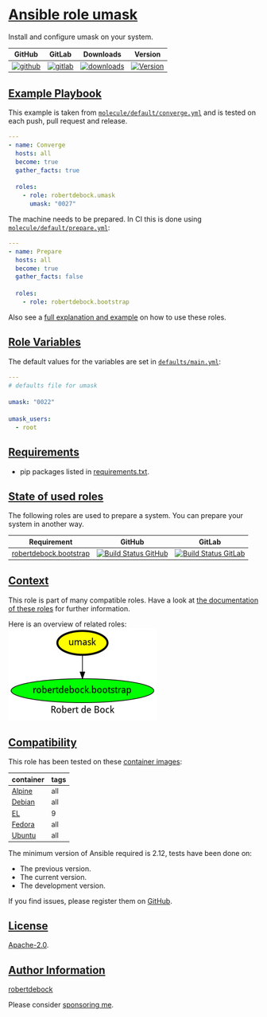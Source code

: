 # [Ansible role umask](#ansible-role-umask)

Install and configure umask on your system.

|GitHub|GitLab|Downloads|Version|
|------|------|---------|-------|
|[![github](https://github.com/robertdebock/ansible-role-umask/workflows/Ansible%20Molecule/badge.svg)](https://github.com/robertdebock/ansible-role-umask/actions)|[![gitlab](https://gitlab.com/robertdebock-iac/ansible-role-umask/badges/master/pipeline.svg)](https://gitlab.com/robertdebock-iac/ansible-role-umask)|[![downloads](https://img.shields.io/ansible/role/d/robertdebock/umask)](https://galaxy.ansible.com/robertdebock/umask)|[![Version](https://img.shields.io/github/release/robertdebock/ansible-role-umask.svg)](https://github.com/robertdebock/ansible-role-umask/releases/)|

## [Example Playbook](#example-playbook)

This example is taken from [`molecule/default/converge.yml`](https://github.com/robertdebock/ansible-role-umask/blob/master/molecule/default/converge.yml) and is tested on each push, pull request and release.

```yaml
---
- name: Converge
  hosts: all
  become: true
  gather_facts: true

  roles:
    - role: robertdebock.umask
      umask: "0027"
```

The machine needs to be prepared. In CI this is done using [`molecule/default/prepare.yml`](https://github.com/robertdebock/ansible-role-umask/blob/master/molecule/default/prepare.yml):

```yaml
---
- name: Prepare
  hosts: all
  become: true
  gather_facts: false

  roles:
    - role: robertdebock.bootstrap
```

Also see a [full explanation and example](https://robertdebock.nl/how-to-use-these-roles.html) on how to use these roles.

## [Role Variables](#role-variables)

The default values for the variables are set in [`defaults/main.yml`](https://github.com/robertdebock/ansible-role-umask/blob/master/defaults/main.yml):

```yaml
---
# defaults file for umask

umask: "0022"

umask_users:
  - root
```

## [Requirements](#requirements)

- pip packages listed in [requirements.txt](https://github.com/robertdebock/ansible-role-umask/blob/master/requirements.txt).

## [State of used roles](#state-of-used-roles)

The following roles are used to prepare a system. You can prepare your system in another way.

| Requirement | GitHub | GitLab |
|-------------|--------|--------|
|[robertdebock.bootstrap](https://galaxy.ansible.com/robertdebock/bootstrap)|[![Build Status GitHub](https://github.com/robertdebock/ansible-role-bootstrap/workflows/Ansible%20Molecule/badge.svg)](https://github.com/robertdebock/ansible-role-bootstrap/actions)|[![Build Status GitLab](https://gitlab.com/robertdebock-iac/ansible-role-bootstrap/badges/master/pipeline.svg)](https://gitlab.com/robertdebock-iac/ansible-role-bootstrap)|

## [Context](#context)

This role is part of many compatible roles. Have a look at [the documentation of these roles](https://robertdebock.nl/) for further information.

Here is an overview of related roles:
![dependencies](https://raw.githubusercontent.com/robertdebock/ansible-role-umask/png/requirements.png "Dependencies")

## [Compatibility](#compatibility)

This role has been tested on these [container images](https://hub.docker.com/u/robertdebock):

|container|tags|
|---------|----|
|[Alpine](https://hub.docker.com/r/robertdebock/alpine)|all|
|[Debian](https://hub.docker.com/r/robertdebock/debian)|all|
|[EL](https://hub.docker.com/r/robertdebock/enterpriselinux)|9|
|[Fedora](https://hub.docker.com/r/robertdebock/fedora)|all|
|[Ubuntu](https://hub.docker.com/r/robertdebock/ubuntu)|all|

The minimum version of Ansible required is 2.12, tests have been done on:

- The previous version.
- The current version.
- The development version.

If you find issues, please register them on [GitHub](https://github.com/robertdebock/ansible-role-umask/issues).

## [License](#license)

[Apache-2.0](https://github.com/robertdebock/ansible-role-umask/blob/master/LICENSE).

## [Author Information](#author-information)

[robertdebock](https://robertdebock.nl/)

Please consider [sponsoring me](https://github.com/sponsors/robertdebock).
